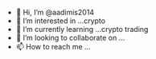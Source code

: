 - 👋 Hi, I’m @aadimis2014
- 👀 I’m interested in ...crypto 
- 🌱 I’m currently learning ...crypto trading 
- 💞️ I’m looking to collaborate on ...
- 📫 How to reach me ...

<!---
aadimis2014/aadimis2014 is a ✨ special ✨ repository because its `README.md` (this file) appears on your GitHub profile.
You can click the Preview link to take a look at your changes.
--->

